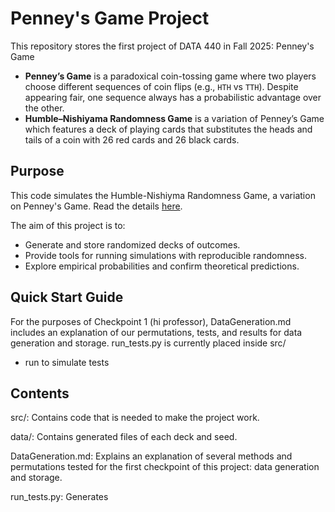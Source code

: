# Penney's Game Project

This repository stores the first project of DATA 440 in Fall 2025: Penney's Game
- **Penney’s Game** is a paradoxical coin-tossing game where two players choose different sequences of coin flips (e.g., `HTH` vs `TTH`). Despite appearing fair, one sequence always has a probabilistic advantage over the other.
- **Humble–Nishiyama Randomness Game** is a variation of Penney’s Game which features a deck of playing cards that substitutes the heads and tails of a coin with 26 red cards and 26 black cards.

## Purpose
This code simulates the Humble-Nishiyma Randomness Game, a variation on Penney's Game. Read the details [here](https://mathwo.github.io/assets/files/penney_game/humble-nishiyama_randomness_game-a_new_variation_on_penneys_coin_game.pdf).



The aim of this project is to:
- Generate and store randomized decks of outcomes.
- Provide tools for running simulations with reproducible randomness.
- Explore empirical probabilities and confirm theoretical predictions.

## Quick Start Guide
For the purposes of Checkpoint 1 (hi professor), DataGeneration.md includes an explanation of our permutations, tests, and results for data generation and storage.
run_tests.py is currently placed inside src/ 
- run to simulate tests

## Contents
src/: Contains code that is needed to make the project work.

data/: Contains generated files of each deck and seed.

DataGeneration.md: Explains an explanation of several methods and permutations tested for the first checkpoint of this project: data generation and storage.

run_tests.py: Generates
